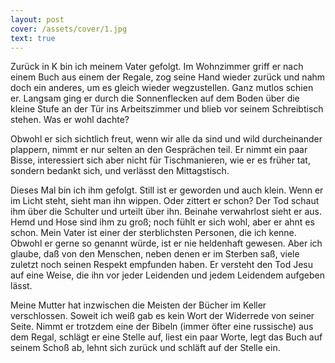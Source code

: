 ```yaml
---
layout: post
cover: /assets/cover/1.jpg
text: true
---
```

Zurück in K bin ich meinem Vater gefolgt. Im Wohnzimmer griff er nach einem Buch aus einem der Regale, zog seine Hand wieder zurück und nahm doch ein anderes, um es gleich wieder wegzustellen. Ganz mutlos schien er. Langsam ging er durch die Sonnenflecken auf dem Boden über die kleine Stufe an der Tür ins Arbeitszimmer und blieb vor seinem Schreibtisch stehen. Was er wohl dachte?

Obwohl er sich sichtlich freut, wenn wir alle da sind und wild durcheinander plappern, nimmt er nur selten an den Gesprächen teil. Er nimmt ein paar Bisse, interessiert sich aber nicht für Tischmanieren, wie er es früher tat, sondern bedankt sich, und verlässt den Mittagstisch. 

Dieses Mal bin ich ihm gefolgt. Still ist er geworden und auch klein. Wenn er im Licht steht, sieht man ihn wippen. Oder zittert er schon? Der Tod schaut ihm über die Schulter und urteilt über ihn. Beinahe verwahrlost sieht er aus. Hemd und Hose sind ihm zu groß; noch fühlt er sich wohl, aber er ahnt es schon. Mein Vater ist einer der sterblichsten Personen, die ich kenne. Obwohl er gerne so genannt würde, ist er nie heldenhaft gewesen. Aber ich glaube, daß von den Menschen, neben denen er im Sterben saß, viele zuletzt noch seinen Respekt empfunden haben. Er versteht den Tod Jesu auf eine Weise, die ihn vor jeder Leidenden und jedem Leidendem aufgeben lässt. 

Meine Mutter hat inzwischen die Meisten der Bücher im Keller verschlossen. Soweit ich weiß gab es kein Wort der Widerrede von seiner Seite. Nimmt er trotzdem eine der Bibeln (immer öfter eine russische) aus dem Regal, schlägt er eine Stelle auf, liest ein paar Worte, legt das Buch auf seinem Schoß ab, lehnt sich zurück und schläft auf der Stelle ein.